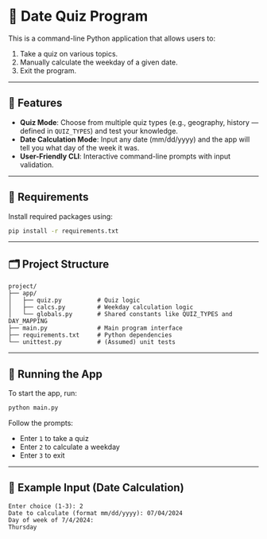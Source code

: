 # 📆 Date Quiz Program

This is a command-line Python application that allows users to:
1. Take a quiz on various topics.
2. Manually calculate the weekday of a given date.
3. Exit the program.

---

## 🚀 Features

- **Quiz Mode**: Choose from multiple quiz types (e.g., geography, history — defined in `QUIZ_TYPES`) and test your knowledge.
- **Date Calculation Mode**: Input any date (mm/dd/yyyy) and the app will tell you what day of the week it was.
- **User-Friendly CLI**: Interactive command-line prompts with input validation.

---

## 🧰 Requirements

Install required packages using:

```bash
pip install -r requirements.txt
```

---

## 🗂️ Project Structure

```
project/
├── app/
│   ├── quiz.py          # Quiz logic
│   ├── calcs.py         # Weekday calculation logic
│   └── globals.py       # Shared constants like QUIZ_TYPES and DAY_MAPPING
├── main.py              # Main program interface
├── requirements.txt     # Python dependencies
└── unittest.py          # (Assumed) unit tests
```

---

## 🧪 Running the App

To start the app, run:

```bash
python main.py
```

Follow the prompts:
- Enter `1` to take a quiz
- Enter `2` to calculate a weekday
- Enter `3` to exit

---

## 📅 Example Input (Date Calculation)

```plaintext
Enter choice (1-3): 2
Date to calculate (format mm/dd/yyyy): 07/04/2024
Day of week of 7/4/2024:
Thursday
```
